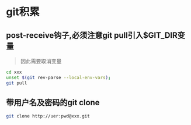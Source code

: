 # git积累

## post-receive钩子,必须注意git pull引入$GIT_DIR变量
> 因此需要取消变量

```bash
cd xxx
unset $(git rev-parse --local-env-vars);
git pull
```

## 带用户名及密码的git clone 
```bash
git clone http://uer:pwd@xxx.git
```